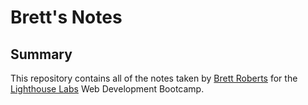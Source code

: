 # Brett's Notes
## Summary

This repository contains all of the notes taken by [Brett Roberts](https://github.com/B-Rob97) for the [Lighthouse Labs](https://www.lighthouselabs.ca/) Web Development Bootcamp.